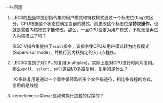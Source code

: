 一些问题

1. LEC3的[视频](https://www.youtube.com/watch?v=o44d---Dk4o&ab_channel=DavidMorejon)中提到指令集的用户模式和特权模式通过一个标志位(flag)来区分，CPU根据这个状态位确定当前的模式，而更改这个标志位是**特权操作**，也就是需要内核模式才能修改。那么，一旦CPU设定为用户模式，不就无法再进入内核模式了吗？
    
    RISC-V指令集提供了`ecall`指令，该指令使CPU从用户模式转为内核模式(Supervisor mode)，并执行到内核指定的入口点程序。

2. LEC3中提到了对CPU的复用(multiplex)，实际上是对CPU进行时间片复用。那么`epoll, select, poll`这些I/O多路复用，复用的是什么？

    I/O多路复用是通过一个事件循环监听多个文件描述符，相比多线程的方式，复用的是线程

3. kernel/exec.c中`exec`是如何执行加载的程序的？